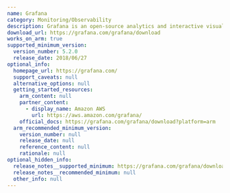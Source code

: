 ```yaml
---
name: Grafana
category: Monitoring/Observability
description: Grafana is an open-source analytics and interactive visualization web application. It allows users to ingest data from various sources, query this data, and display it on customizable charts for easy analysis.
download_url: https://grafana.com/grafana/download
works_on_arm: true
supported_minimum_version:
  version_number: 5.2.0
  release_date: 2018/06/27
optional_info:
  homepage_url: https://grafana.com/
  support_caveats: null
  alternative_options: null
  getting_started_resources:
    arm_content: null
    partner_content:
      - display_name: Amazon AWS
        url: https://aws.amazon.com/grafana/
    official_docs: https://grafana.com/grafana/download?platform=arm
  arm_recommended_minimum_version:
    version_number: null
    release_date: null
    reference_content: null
    rationale: null
optional_hidden_info:
  release_notes__supported_minimum: https://grafana.com/grafana/download/5.2.0?platform=arm
  release_notes__recommended_minimum: null
  other_info: null
---
```

